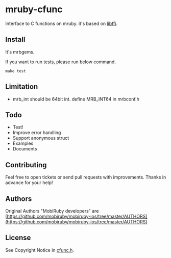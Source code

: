 # mruby-cfunc

Interface to C functions on mruby. it's based on [libffi](http://sourceware.org/libffi/).


## Install

It's mrbgems.

If you want to run tests, please run below command.

    make test


## Limitation

* mrb_int should be 64bit int. define MRB_INT64 in mrbconf.h


## Todo

* Test!
* Improve error handling
* Support anonymous struct
* Examples
* Documents


## Contributing

Feel free to open tickets or send pull requests with improvements.
Thanks in advance for your help!


## Authors

Original Authors "MobiRuby developers" are [https://github.com/mobiruby/mobiruby-ios/tree/master/AUTHORS](https://github.com/mobiruby/mobiruby-ios/tree/master/AUTHORS)


## License

See Copyright Notice in [cfunc.h](https://github.com/mobiruby/mruby-cfunc/blob/master/include/cfunc.h).


